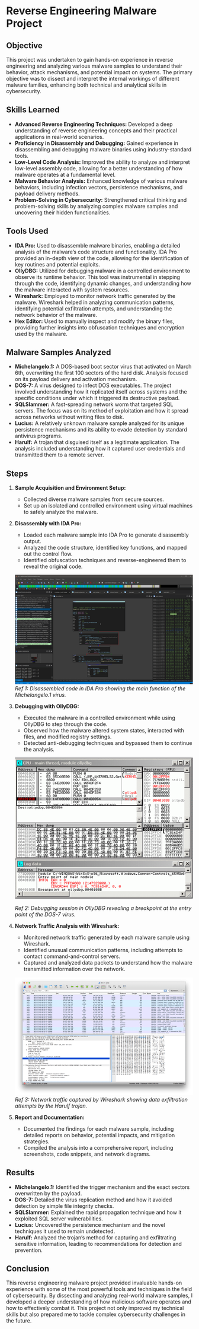 # Reverse Engineering Malware Project

## Objective

This project was undertaken to gain hands-on experience in reverse engineering and analyzing various malware samples to understand their behavior, attack mechanisms, and potential impact on systems. The primary objective was to dissect and interpret the internal workings of different malware families, enhancing both technical and analytical skills in cybersecurity.

## Skills Learned

- **Advanced Reverse Engineering Techniques:** Developed a deep understanding of reverse engineering concepts and their practical applications in real-world scenarios.
- **Proficiency in Disassembly and Debugging:** Gained experience in disassembling and debugging malware binaries using industry-standard tools.
- **Low-Level Code Analysis:** Improved the ability to analyze and interpret low-level assembly code, allowing for a better understanding of how malware operates at a fundamental level.
- **Malware Behavior Analysis:** Enhanced knowledge of various malware behaviors, including infection vectors, persistence mechanisms, and payload delivery methods.
- **Problem-Solving in Cybersecurity:** Strengthened critical thinking and problem-solving skills by analyzing complex malware samples and uncovering their hidden functionalities.

## Tools Used

- **IDA Pro:** Used to disassemble malware binaries, enabling a detailed analysis of the malware’s code structure and functionality. IDA Pro provided an in-depth view of the code, allowing for the identification of key routines and potential exploits.
- **OllyDBG:** Utilized for debugging malware in a controlled environment to observe its runtime behavior. This tool was instrumental in stepping through the code, identifying dynamic changes, and understanding how the malware interacted with system resources.
- **Wireshark:** Employed to monitor network traffic generated by the malware. Wireshark helped in analyzing communication patterns, identifying potential exfiltration attempts, and understanding the network behavior of the malware.
- **Hex Editor:** Used to manually inspect and modify the binary files, providing further insights into obfuscation techniques and encryption used by the malware.

## Malware Samples Analyzed

- **Michelangelo.1:** A DOS-based boot sector virus that activated on March 6th, overwriting the first 100 sectors of the hard disk. Analysis focused on its payload delivery and activation mechanism.
- **DOS-7:** A virus designed to infect DOS executables. The project involved understanding how it replicated itself across systems and the specific conditions under which it triggered its destructive payload.
- **SQLSlammer:** A fast-spreading network worm that targeted SQL servers. The focus was on its method of exploitation and how it spread across networks without writing files to disk.
- **Lucius:** A relatively unknown malware sample analyzed for its unique persistence mechanisms and its ability to evade detection by standard antivirus programs.
- **Harulf:** A trojan that disguised itself as a legitimate application. The analysis included understanding how it captured user credentials and transmitted them to a remote server.

## Steps

1. **Sample Acquisition and Environment Setup:**
   - Collected diverse malware samples from secure sources.
   - Set up an isolated and controlled environment using virtual machines to safely analyze the malware.

2. **Disassembly with IDA Pro:**
   - Loaded each malware sample into IDA Pro to generate disassembly output.
   - Analyzed the code structure, identified key functions, and mapped out the control flow.
   - Identified obfuscation techniques and reverse-engineered them to reveal the original code.

   ![Disassembled code in IDA Pro](images/image4.png)
   *Ref 1: Disassembled code in IDA Pro showing the main function of the Michelangelo.1 virus.*

3. **Debugging with OllyDBG:**
   - Executed the malware in a controlled environment while using OllyDBG to step through the code.
   - Observed how the malware altered system states, interacted with files, and modified registry settings.
   - Detected anti-debugging techniques and bypassed them to continue the analysis.

   ![Debugging session in OllyDBG](images/image5.png)

   *Ref 2: Debugging session in OllyDBG revealing a breakpoint at the entry point of the DOS-7 virus.*

5. **Network Traffic Analysis with Wireshark:**
   - Monitored network traffic generated by each malware sample using Wireshark.
   - Identified unusual communication patterns, including attempts to contact command-and-control servers.
   - Captured and analyzed data packets to understand how the malware transmitted information over the network.

   ![Network traffic captured by Wireshark](images/image6.png)
*Ref 3: Network traffic captured by Wireshark showing data exfiltration attempts by the Harulf trojan.*

6. **Report and Documentation:**
   - Documented the findings for each malware sample, including detailed reports on behavior, potential impacts, and mitigation strategies.
   - Compiled the analysis into a comprehensive report, including screenshots, code snippets, and network diagrams.

## Results

- **Michelangelo.1:** Identified the trigger mechanism and the exact sectors overwritten by the payload.
- **DOS-7:** Detailed the virus replication method and how it avoided detection by simple file integrity checks.
- **SQLSlammer:** Explained the rapid propagation technique and how it exploited SQL server vulnerabilities.
- **Lucius:** Uncovered the persistence mechanism and the novel techniques it used to remain undetected.
- **Harulf:** Analyzed the trojan’s method for capturing and exfiltrating sensitive information, leading to recommendations for detection and prevention.

## Conclusion

This reverse engineering malware project provided invaluable hands-on experience with some of the most powerful tools and techniques in the field of cybersecurity. By dissecting and analyzing real-world malware samples, I developed a deeper understanding of how malicious software operates and how to effectively combat it. This project not only improved my technical skills but also prepared me to tackle complex cybersecurity challenges in the future.



